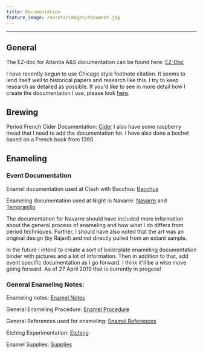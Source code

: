 ```yaml
---
title: Documentation
feature_image: /assets/images/document.jpg
---
```


* * *

## General

The EZ-doc for Atlantia A&S documentation can be found here: [EZ-Doc](/assets/documents/basic.pdf)  

I have recently begun to use Chicago style footnote citation. It seems to lend itself well to historical papers and research like this.
I try to keep research as detailed as possible. If you'd like to see in more detail how I create the documentation I
use, please look [here](process). 

## Brewing 

Period French Cider Documentation: [Cider](/assets/documents/cider.pdf)
I also have some raspberry mead that I need to add the documentation
for. I have also done a bochet based on a French book from 1390.

## Enameling

### Event Documentation 

Enamel documentation used at Clash with Bacchus: [Bacchus](/assets/documents/enamel_clashwbacchus.pdf)

Enameling documentation used at Night in Navarre: [Navarre](../assets/documents/enamel_navarre.pdf) and [Tempranillo](../assets/documents/navarre_grape.pdf)

The documentation for Navarre should have included more information
about the general process of enameling and how what I do differs from
period techniques. Further, I should have also noted that the art was an
original design (by Rajan!) and not directly pulled from an extant
sample. 

In the future I intend to create a sort of boilerplate enameling
documentation binder with pictures and a lot of information. Then in
addition to that, add event specific documentation as I go forward. I
think it'll be a wise move going forward. As of 27 April 2019 that is
currently in progess!

### General Enameling Notes:

Enameling notes: [Enamel Notes](/assets/documents/enamel_notes.pdf)

General Enameling Procedure: [Enamel Procedure](/assets/documents/enamel_procedure_general.pdf)

General References used for enameling: [Enamel References](/assets/documents/enamel_references.pdf)

Etching Experimentation: [Etching](/assets/documents/enamel_etching.pdf)

Enamel Supplies: [Supplies](/assets/documents/enamel_supplies.pdf)
